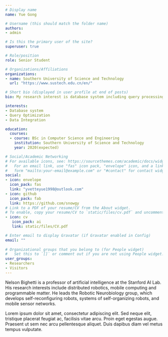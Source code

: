 ```yaml
---
# Display name
name: Yue Gong

# Username (this should match the folder name)
authors:
- admin

# Is this the primary user of the site?
superuser: true

# Role/position
role: Senior Student 

# Organizations/Affiliations
organizations:
- name: Southern University of Science and Technology
  url: "https://www.sustech.edu.cn/en/"

# Short bio (displayed in user profile at end of posts)
bio: My research interest is database system including query processing, query optimization and data integration.

interests:
- Database system
- Query Optimization
- Data Integration

education:
  courses:
  - course: BSc in Computer Science and Engineering
    institution: Southern University of Science and Technology
    year: 2020(expected)

# Social/Academic Networking
# For available icons, see: https://sourcethemes.com/academic/docs/widgets/#icons
#   For an email link, use "fas" icon pack, "envelope" icon, and a link in the
#   form "mailto:your-email@example.com" or "#contact" for contact widget.
social:
- icon: envelope
  icon_pack: fas
  link: "yvetteyue1998@outlook.com"
- icon: github
  icon_pack: fab
  link: https://github.com/snowgy
# Link to a PDF of your resume/CV from the About widget.
# To enable, copy your resume/CV to `static/files/cv.pdf` and uncomment the lines below.  
- icon: cv
   icon_pack: ai
   link: static/files/CV.pdf

# Enter email to display Gravatar (if Gravatar enabled in Config)
email: ""
  
# Organizational groups that you belong to (for People widget)
#   Set this to `[]` or comment out if you are not using People widget.  
user_groups:
- Researchers
- Visitors
---
```


Nelson Bighetti is a professor of artificial intelligence at the Stanford AI Lab. His research interests include distributed robotics, mobile computing and programmable matter. He leads the Robotic Neurobiology group, which develops self-reconfiguring robots, systems of self-organizing robots, and mobile sensor networks.

Lorem ipsum dolor sit amet, consectetur adipiscing elit. Sed neque elit, tristique placerat feugiat ac, facilisis vitae arcu. Proin eget egestas augue. Praesent ut sem nec arcu pellentesque aliquet. Duis dapibus diam vel metus tempus vulputate. 
